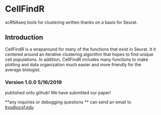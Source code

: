 # CellFindR
scRNAseq tools for clustering written thanks on a basis for Seurat.

## Introduction
CellFindR is a wraparound for many of the functions that exist in Seurat. It it centered around an iterative clustering algorithm that hopes to find unique cell populations. In addition, CellFindR includes many functions to make plotting and data organization much easier and more friendly for the average biologist. 


### Version 1.0.0 5/16/2019
published onto github! We have submitted our paper!
 
 
**any inquiries or debugging questions ** can send an email to
 *kyu@ucsf.edu* 
 
 
 
